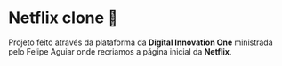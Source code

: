 # Netflix clone :movie_camera:

Projeto feito através da plataforma da **Digital Innovation One** ministrada pelo Felipe Aguiar onde recriamos a página inicial da **Netflix**.

